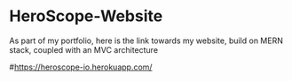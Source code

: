 # HeroScope-Website
As part of my portfolio, here is the link towards my website, build on MERN stack, coupled with an MVC architecture

#https://heroscope-io.herokuapp.com/
